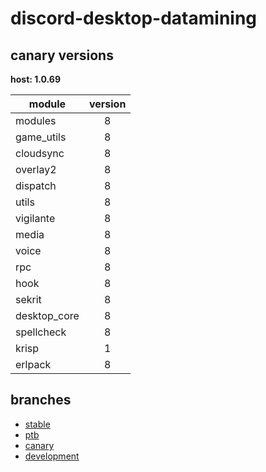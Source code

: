 # discord-desktop-datamining

## canary versions

**host: 1.0.69**

| module | version |
| ------ | :-----: |
| modules | 8 |
| game_utils | 8 |
| cloudsync | 8 |
| overlay2 | 8 |
| dispatch | 8 |
| utils | 8 |
| vigilante | 8 |
| media | 8 |
| voice | 8 |
| rpc | 8 |
| hook | 8 |
| sekrit | 8 |
| desktop_core | 8 |
| spellcheck | 8 |
| krisp | 1 |
| erlpack | 8 |

## branches

- [stable](https://github.com/OpenAsar/discord-desktop-datamining/tree/stable)
- [ptb](https://github.com/OpenAsar/discord-desktop-datamining/tree/ptb)
- [canary](https://github.com/OpenAsar/discord-desktop-datamining/tree/canary)
- [development](https://github.com/OpenAsar/discord-desktop-datamining/tree/development)